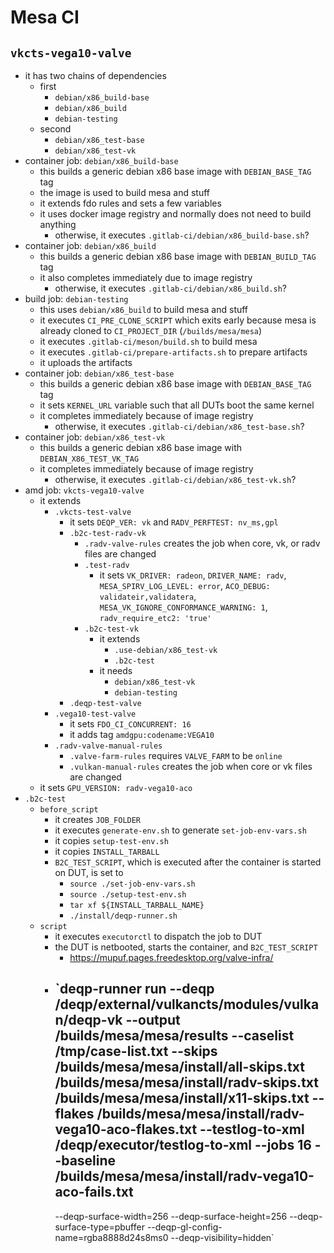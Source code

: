 Mesa CI
=======

## `vkcts-vega10-valve`

- it has two chains of dependencies
  - first
    - `debian/x86_build-base`
    - `debian/x86_build`
    - `debian-testing`
  - second
    - `debian/x86_test-base`
    - `debian/x86_test-vk`
- container job: `debian/x86_build-base`
  - this builds a generic debian x86 base image with `DEBIAN_BASE_TAG` tag
  - the image is used to build mesa and stuff
  - it extends fdo rules and sets a few variables
  - it uses docker image registry and normally does not need to build anything
    - otherwise, it executes `.gitlab-ci/debian/x86_build-base.sh`?
- container job: `debian/x86_build`
  - this builds a generic debian x86 base image with `DEBIAN_BUILD_TAG` tag
  - it also completes immediately due to image registry
    - otherwise, it executes `.gitlab-ci/debian/x86_build.sh`?
- build job: `debian-testing`
  - this uses `debian/x86_build` to build mesa and stuff
  - it executes `CI_PRE_CLONE_SCRIPT` which exits early because mesa is already cloned to
    `CI_PROJECT_DIR` (`/builds/mesa/mesa`)
  - it executes `.gitlab-ci/meson/build.sh` to build mesa
  - it executes `.gitlab-ci/prepare-artifacts.sh` to prepare artifacts
  - it uploads the artifacts
- container job: `debian/x86_test-base`
  - this builds a generic debian x86 base image with `DEBIAN_BASE_TAG` tag
  - it sets `KERNEL_URL` variable such that all DUTs boot the same kernel
  - it completes immediately because of image registry
    - otherwise, it executes `.gitlab-ci/debian/x86_test-base.sh`?
- container job: `debian/x86_test-vk`
  - this builds a generic debian x86 base image with `DEBIAN_X86_TEST_VK_TAG`
  - it completes immediately because of image registry
    - otherwise, it executes `.gitlab-ci/debian/x86_test-vk.sh`?
- amd job: `vkcts-vega10-valve`
  - it extends
    - `.vkcts-test-valve`
      - it sets `DEQP_VER: vk` and `RADV_PERFTEST: nv_ms,gpl`
      - `.b2c-test-radv-vk`
        - `.radv-valve-rules` creates the job when core, vk, or radv files are
          changed
        - `.test-radv`
          - it sets `VK_DRIVER: radeon`, `DRIVER_NAME: radv`,
            `MESA_SPIRV_LOG_LEVEL: error`, `ACO_DEBUG: validateir,validatera`,
            `MESA_VK_IGNORE_CONFORMANCE_WARNING: 1`, `radv_require_etc2: 'true'`
        - `.b2c-test-vk`
          - it extends
            - `.use-debian/x86_test-vk`
            - `.b2c-test`
          - it needs
            - `debian/x86_test-vk`
            - `debian-testing`
      - `.deqp-test-valve`
    - `.vega10-test-valve`
      - it sets `FDO_CI_CONCURRENT: 16`
      - it adds tag `amdgpu:codename:VEGA10`
    - `.radv-valve-manual-rules`
      - `.valve-farm-rules` requires `VALVE_FARM` to be `online`
      - `.vulkan-manual-rules` creates the job when core or vk files are
        changed
  - it sets `GPU_VERSION: radv-vega10-aco`
- `.b2c-test`
  - `before_script`
    - it creates `JOB_FOLDER`
    - it executes `generate-env.sh` to generate `set-job-env-vars.sh`
    - it copies `setup-test-env.sh`
    - it copies `INSTALL_TARBALL`
    - `B2C_TEST_SCRIPT`, which is executed after the container is started on
      DUT, is set to
      - `source ./set-job-env-vars.sh`
      - `source ./setup-test-env.sh`
      - `tar xf ${INSTALL_TARBALL_NAME}`
      - `./install/deqp-runner.sh`
  - `script`
    - it executes `executorctl` to dispatch the job to DUT
    - the DUT is netbooted, starts the container, and `B2C_TEST_SCRIPT`
      - <https://mupuf.pages.freedesktop.org/valve-infra/>
    - `deqp-runner run
         --deqp /deqp/external/vulkancts/modules/vulkan/deqp-vk
         --output /builds/mesa/mesa/results
         --caselist /tmp/case-list.txt
         --skips /builds/mesa/mesa/install/all-skips.txt /builds/mesa/mesa/install/radv-skips.txt /builds/mesa/mesa/install/x11-skips.txt
         --flakes /builds/mesa/mesa/install/radv-vega10-aco-flakes.txt
         --testlog-to-xml /deqp/executor/testlog-to-xml
         --jobs 16
         --baseline /builds/mesa/mesa/install/radv-vega10-aco-fails.txt
         --
         --deqp-surface-width=256
         --deqp-surface-height=256
         --deqp-surface-type=pbuffer
         --deqp-gl-config-name=rgba8888d24s8ms0
         --deqp-visibility=hidden`
